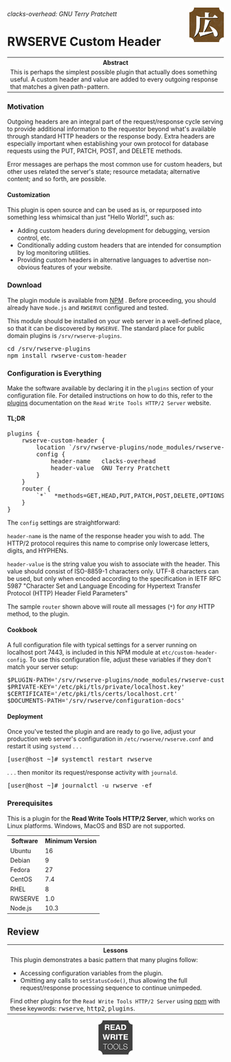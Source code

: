 






<a href='https://rwserve.readwritetools.com'><img src='./img/rwserve.png' width=80 align=right /></a>

###### clacks-overhead: GNU Terry Pratchett

# RWSERVE Custom Header


<table>
	<tr><th>Abstract</th></tr>
	<tr><td>This is perhaps the simplest possible plugin that actually does something useful. A custom header and value are added to every outgoing response that matches a given path-pattern.</td></tr>
</table>

### Motivation

Outgoing headers are an integral part of the request/response cycle serving to
provide additional information to the requestor beyond what's available through
standard HTTP headers or the response body. Extra headers are especially
important when establishing your own protocol for database requests using the
PUT, PATCH, POST, and DELETE methods.

Error messages are perhaps the most common use for custom headers, but other
uses related the server's state; resource metadata; alternative content; and so
forth, are possible.

#### Customization

This plugin is open source and can be used as is, or repurposed into something
less whimsical than just "Hello World!", such as:

   * Adding custom headers during development for debugging, version control, etc.
   * Conditionally adding custom headers that are intended for consumption by log
      monitoring utilities.
   * Providing custom headers in alternative languages to advertise non-obvious
      features of your website.

### Download

The plugin module is available from <a href='https://www.npmjs.com/package/rwserve-custom-header'>NPM</a>
. Before proceeding, you should already have `Node.js` and `RWSERVE` configured and
tested.

This module should be installed on your web server in a well-defined place, so
that it can be discovered by `RWSERVE`. The standard place for public domain
plugins is `/srv/rwserve-plugins`.

<pre>
cd /srv/rwserve-plugins
npm install rwserve-custom-header
</pre>

### Configuration is Everything

Make the software available by declaring it in the `plugins` section of your
configuration file. For detailed instructions on how to do this, refer to the <a href='https://rwserve.readwritetools.com/plugins.blue'>plugins</a>
documentation on the `Read Write Tools HTTP/2 Server` website.

#### TL;DR

<pre>
plugins {
    rwserve-custom-header {
        location `/srv/rwserve-plugins/node_modules/rwserve-custom-header/dist/index.js`
        config {
            header-name   clacks-overhead
            header-value  GNU Terry Pratchett
        }
    }
    router {
        `*`  *methods=GET,HEAD,PUT,PATCH,POST,DELETE,OPTIONS,TRACE  *plugin=rwserve-custom-header
    }    
}
</pre>

The `config` settings are straightforward:

`header-name` is the name of the response header you wish to add. The HTTP/2
protocol requires this name to comprise only lowercase letters, digits, and
HYPHENs.

`header-value` is the string value you wish to associate with the header. This
value should consist of ISO-8859-1 characters only. UTF-8 characters can be
used, but only when encoded according to the specification in IETF RFC 5987
"Character Set and Language Encoding for Hypertext Transfer Protocol (HTTP)
Header Field Parameters"

The sample `router` shown above will route all messages (```*```) for *any* HTTP method,
to the plugin.

#### Cookbook

A full configuration file with typical settings for a server running on
localhost port 7443, is included in this NPM module at `etc/custom-header-config`.
To use this configuration file, adjust these variables if they don't match your
server setup:

<pre>
$PLUGIN-PATH='/srv/rwserve-plugins/node_modules/rwserve-custom-header/dist/index.js'
$PRIVATE-KEY='/etc/pki/tls/private/localhost.key'
$CERTIFICATE='/etc/pki/tls/certs/localhost.crt'
$DOCUMENTS-PATH='/srv/rwserve/configuration-docs'
</pre>

#### Deployment

Once you've tested the plugin and are ready to go live, adjust your production
web server's configuration in `/etc/rwserve/rwserve.conf` and restart it using `systemd`
. . .

<pre>
[user@host ~]# systemctl restart rwserve
</pre>

. . . then monitor its request/response activity with `journald`.

<pre>
[user@host ~]# journalctl -u rwserve -ef
</pre>

### Prerequisites

This is a plugin for the **Read Write Tools HTTP/2 Server**, which works on Linux
platforms. Windows, MacOS and BSD are not supported.


<table>
	<tr><th>Software</th> <th>Minimum Version</th></tr>
	<tr><td>Ubuntu</td> <td>16</td></tr>
	<tr><td>Debian</td> <td>9</td></tr>
	<tr><td>Fedora</td> <td>27</td></tr>
	<tr><td>CentOS</td> <td>7.4</td></tr>
	<tr><td>RHEL</td> <td>8</td></tr>
	<tr><td>RWSERVE</td> <td>1.0</td></tr>
	<tr><td>Node.js</td> <td>10.3</td></tr>
</table>

## Review


<table>
	<tr><th>Lessons</th></tr>
	<tr><td>This plugin demonstrates a basic pattern that many plugins follow: <ul><li>Accessing configuration variables from the plugin.</li> <li>Omitting any calls to <code>setStatusCode()</code>, thus allowing the full request/response processing sequence to continue unimpeded.</li> </ul> Find other plugins for the <code>Read Write Tools HTTP/2 Server</code> using <a href='https://www.npmjs.com/search?q=keywords:rwserve'>npm</a> with these keywords: <kbd>rwserve</kbd>, <kbd>http2</kbd>, <kbd>plugins</kbd>. </td></tr>
</table>

<p align=center><a href='https://readwritetools.com'><img src='./img/rwtools.png' width=80 /></a></p>

